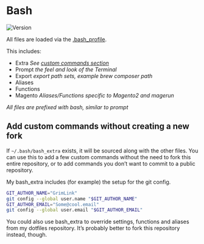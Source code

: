 # Bash
![Version](https://img.shields.io/badge/version-v1.0.0-green.svg?style=flat-square)

All files are loaded via the [.bash_profile](https://github.com/GrimLink/dotfiles/blob/master/.bash_profile).

This includes:
- Extra _See [custom commands section](#add-custom-commands-without-creating-a-new-fork)_
- Prompt _the feel and look of the Terminal_
- Export _export path sets, example brew composer path_
- Aliases
- Functions
- Magento _Aliases/Functions specific to Magento2 and magerun_

_All files are prefixed with bash, similar to prompt_

## Add custom commands without creating a new fork

If `~/.bash/bash_extra` exists, it will be sourced along with the other files. You can use this to add a few custom commands without the need to fork this entire repository, or to add commands you don’t want to commit to a public repository.

My bash_extra includes (for example) the setup for the git config.

```bash
GIT_AUTHOR_NAME="GrimLink"
git config --global user.name "$GIT_AUTHOR_NAME"
GIT_AUTHOR_EMAIL="Some@cool.email"
git config --global user.email "$GIT_AUTHOR_EMAIL"
```

You could also use bash_extra to override settings, functions and aliases from my dotfiles repository. It’s probably better to fork this repository instead, though.
